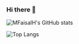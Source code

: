 ### Hi there 👋
![MFaisalH's GitHub stats](https://github-readme-stats.vercel.app/api?username=mfaisalh12&show_icons=true&theme=transparent)

![Top Langs](https://github-readme-stats.vercel.app/api/top-langs/?username=mfaisalh12&layout=compact)
